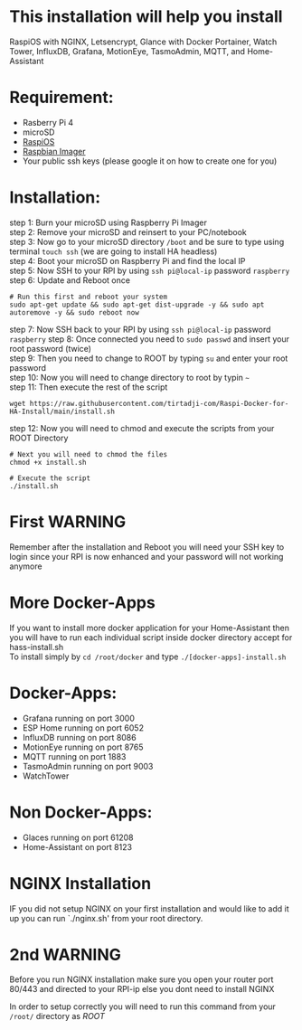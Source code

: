 # This installation will help you install
RaspiOS with NGINX, Letsencrypt, Glance with Docker Portainer, Watch Tower, InfluxDB, Grafana, MotionEye, TasmoAdmin, MQTT, and  Home-Assistant 

# Requirement:
- Rasberry Pi 4
- microSD
- [RaspiOS](https://downloads.raspberrypi.org/raspios_armhf_latest)
- [Raspbian Imager](https://www.raspberrypi.org/downloads/)
- Your public ssh keys (please google it on how to create one for you) 

# Installation:
step 1: Burn your microSD using Raspberry Pi Imager  
step 2: Remove your microSD and reinsert to your PC/notebook  
step 3: Now go to your microSD directory `/boot` and be sure to type using terminal `touch ssh` (we are going to install HA headless)  
step 4: Boot your microSD on Raspberry Pi and find the local IP  
step 5: Now SSH to your RPI by using `ssh pi@local-ip` password `raspberry`  
step 6: Update and Reboot once  
```
# Run this first and reboot your system
sudo apt-get update && sudo apt-get dist-upgrade -y && sudo apt autoremove -y && sudo reboot now
```

step 7: Now SSH back to your RPI by using `ssh pi@local-ip` password `raspberry`
step 8: Once connected you need to `sudo passwd` and insert your root password (twice)  
step 9: Then you need to change to ROOT by typing `su` and enter your root password  
step 10: Now you will need to change directory to root by typin `~`  
step 11: Then execute the rest of the script  
```
wget https://raw.githubusercontent.com/tirtadji-com/Raspi-Docker-for-HA-Install/main/install.sh
```

step 12: Now you will need to chmod and execute the scripts from your ROOT Directory
```
# Next you will need to chmod the files
chmod +x install.sh

# Execute the script
./install.sh

```

# First WARNING
Remember after the installation and Reboot you will need your SSH key to login since your RPI is now enhanced and your password will not working anymore

# More Docker-Apps
If you want to install more docker application for your Home-Assistant then you will have to run each individual script inside docker directory accept for hass-install.sh  
To install simply by `cd /root/docker` and type `./[docker-apps]-install.sh`

# Docker-Apps:
- Grafana running on port 3000
- ESP Home running on port 6052
- InfluxDB running on port 8086
- MotionEye running on port 8765
- MQTT running on port 1883
- TasmoAdmin running on port 9003
- WatchTower

# Non Docker-Apps:
- Glaces running on port 61208
- Home-Assistant on port 8123

# NGINX Installation
IF you did not setup NGINX on your first installation and would like to add it up you can run `./nginx.sh' from your root directory. 

# 2nd WARNING
Before you run NGINX installation make sure you open your router port 80/443 and directed to your RPI-ip else you dont need to install NGINX

In order to setup correctly you will need to run this command from your `/root/` directory as *ROOT*
